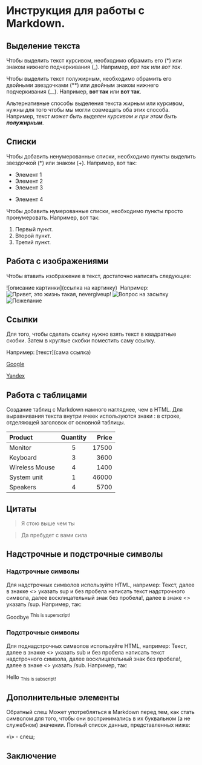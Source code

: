 # Инструкция для работы с Markdown.

## Выделение текста

Чтобы выделить текст курсивом, необходимо обрамить его (*) или знаком нижнего подчеркивания (_). Например, *вот так* или _вот так_.

Чтобы выделить текст полужирным, необходимо обрамить его двойными звездочками (**) или двойным знаком нижнего подчеркивания (__). Например, **вот так** или __вот так__.

Альтернативные способы выделения текста жирным или курсивом, нужны для того чтобы мы могли совмещать оба этих способа. Например, _текст может быть выделен курсивом и при этом быть **полужирным**_.

## Списки

Чтобы добавить ненумерованные списки, необходимо пункты выделить звездочкой (*) или знаком (+). Например, вот так:
* Элемент 1
* Элемент 2
* Элемент 3
+ Элемент 4

Чтобы добавить нумерованные списки, необходимо пункты просто пронумеровать. Например, вот так:
1. Первый пункт.
2. Второй пункт.
3. Третий пункт.

## Работа с изображениями

Чтобы втавить изображение в текст, достаточно написать следующее:

\!\[описание картинки](ссылка на картинку) 
![]() Например:
![Привет, это жизнь такая, nevergiveup!](Nevergiveup.jpg)
![Вопрос на засыпку](https://a.d-cd.net/6c45caes-960.jpg)
![Пожелание](https://vjoy.cc/wp-content/uploads/2020/08/0sfvj307glw.jpg)

## Ссылки
Для того, чтобы сделать ссылку нужно взять текст в квадратные скобки. Затем в круглые скобки поместить саму ссылку.

Например: \[текст]\(сама ссылка)

[Google](https:\\www.google.com)

[Yandex](http://yandex.ru)

## Работа с таблицами

Создание таблиц с Markdown намного нагляднее, чем в HTML. Для выравнивания текста внутри ячеек используются знаки : в строке, отделяющей заголовок от основной таблицы.

Product         | Quantity | Price
:-------------- |:--------:|-------:
Monitor         | 5        |17500
Keyboard        | 3        |3600
Wireless Mouse  | 4        |1400
System unit     | 1        |46000
Speakers        | 4        |5700


## Цитаты

>Я стою выше чем ты

>Да пребудет с вами сила

## Надстрочные и подстрочные символы

### Надстрочные символы

Для надстрочных символов используйте HTML, например: Текст, далее в знакке <> указать sup и без пробела написать текст надстрочного символа, далее восклицательный знак без пробела!, далее в знаке <> указать /sup. Например, так:

Goodbye <sup>This is superscript!</sup>

### Подстрочные символы

Для поднадстрочных символов используйте HTML, например: Текст, далее в знакке <> указать sub и без пробела написать текст надстрочного символа, далее восклицательный знак без пробела!, далее в знаке <> указать /sub. Например, так:

Hello <sub>This is subscript!</sub>

## Дополнительные элементы

Обратный слеш
Может употребляться в Markdown перед тем, как стать символом для того, чтобы они воспринимались в их буквальном (а не служебном) значении. Полный список данных, представленных ниже:

«\» - слеш;

## Заключение 